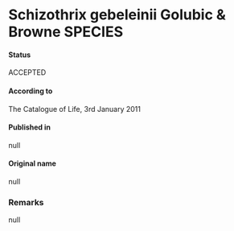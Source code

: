 Schizothrix gebeleinii Golubic & Browne SPECIES
=======

#### Status
ACCEPTED

#### According to
The Catalogue of Life, 3rd January 2011

#### Published in
null

#### Original name
null

### Remarks
null